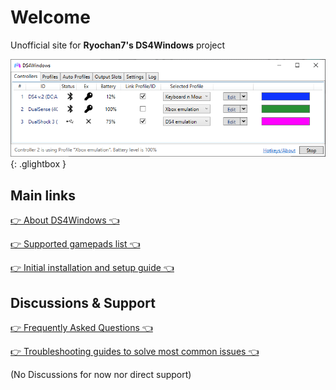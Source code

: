 # Welcome

Unofficial site for __Ryochan7's DS4Windows__ project

![DS4WMainWindow.png](images/DS4WMainWindow.png){: .glightbox }

## Main links

[👉 About DS4Windows 👈](about-ds4windows/) 

[👉 Supported gamepads list 👈](about-ds4windows/supported-gamepads/) 

[👉 Initial installation and setup guide 👈](guides/install-setup)


## Discussions & Support

[👉 Frequently Asked Questions 👈](about-ds4windows/faq/)

[👉 Troubleshooting guides to solve most common issues 👈](troubleshooting/)

(No Discussions for now nor direct support)

